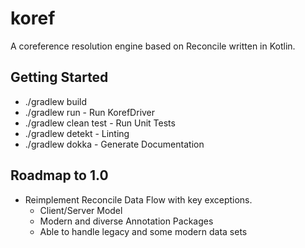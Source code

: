 # koref
A coreference resolution engine based on Reconcile written in Kotlin.

## Getting Started

* ./gradlew build
* ./gradlew run - Run KorefDriver
* ./gradlew clean test - Run Unit Tests
* ./gradlew detekt - Linting
* ./gradlew dokka - Generate Documentation

## Roadmap to 1.0

* Reimplement Reconcile Data Flow with key exceptions.
    * Client/Server Model
    * Modern and diverse Annotation Packages
    * Able to handle legacy and some modern data sets
    
